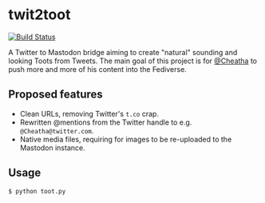# twit2toot
[![Build Status](https://travis-ci.org/FlowFX/twit2toot.svg?branch=master)](https://travis-ci.org/FlowFX/twit2toot)

A Twitter to Mastodon bridge aiming to create "natural" sounding and looking Toots from Tweets. The main goal of this project is for [@Cheatha](https://twitter.com/cheatha) to push more and more of his content into the Fediverse.

## Proposed features
- Clean URLs, removing Twitter's `t.co` crap.
- Rewritten @mentions from the Twitter handle to e.g. `@Cheatha@twitter.com`.
- Native media files, requiring for images to be re-uploaded to the Mastodon instance.


## Usage

```bash
$ python toot.py
```
